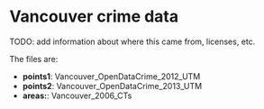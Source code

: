 # Vancouver crime data

TODO: add information about where this came from, licenses, etc.

The files are:
 - **points1**: Vancouver_OpenDataCrime_2012_UTM
 - **points2**: Vancouver_OpenDataCrime_2013_UTM
 - **areas:**: Vancouver_2006_CTs